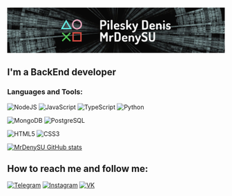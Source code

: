 [![Header](https://github.com/mrdenysu/mrdenysu/raw/master/assets/header.jpeg)](https://github.com/mrdenysu)

## I'm a BackEnd developer

### Languages and Tools:

![NodeJS](https://img.shields.io/badge/-NodeJS-090909?style=for-the-badge&logo=Nodemon&logoColor=339933)
![JavaScript](https://img.shields.io/badge/-JavaScript-090909?style=for-the-badge&logo=JavaScript&logoColor=F7DF1E)
![TypeScript](https://img.shields.io/badge/-TypeScript-090909?style=for-the-badge&logo=TypeScript&logoColor=3178C6)
![Python](https://img.shields.io/badge/-Python-090909?style=for-the-badge&logo=Python&logoColor=3776AB)

![MongoDB](https://img.shields.io/badge/-MongoDB-090909?style=for-the-badge&logo=MongoDB&logoColor=47A248)
![PostgreSQL](https://img.shields.io/badge/-PostgreSQL-090909?style=for-the-badge&logo=PostgreSQL&logoColor=336791)

![HTML5](https://img.shields.io/badge/-HTML-090909?style=for-the-badge&logo=HTML5&logoColor=E34F26)
![CSS3](https://img.shields.io/badge/-CSS-090909?style=for-the-badge&logo=CSS3&logoColor=1572B6)


[![MrDenySU GitHub stats](https://github-readme-stats.vercel.app/api?username=mrdenysu&count_private=true&show_icons=true&theme=radical)](https://github.com/anuraghazra/github-readme-stats)

## How to reach me and follow me:

[![Telegram](https://img.shields.io/badge/-Telegram-090909?style=for-the-badge&logo=Telegram&logoColor=26A5E4)](https://t.me/mrdenysu)
[![Instagram](https://img.shields.io/badge/-Instagram-090909?style=for-the-badge&logo=Instagram&logoColor=E4405F)](https://www.instagram.com/pileskyd/)
[![VK](https://img.shields.io/badge/-VK-090909?style=for-the-badge&logo=VK&logoColor=4680C2)](https://vk.com/mrdenysu)

